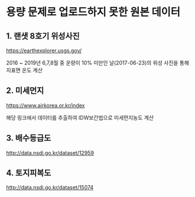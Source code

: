 # 용량 문제로 업로드하지 못한 원본 데이터

## 1. 랜샛 8호기 위성사진  

https://earthexplorer.usgs.gov/  

2016 ~ 2019년 6,7,8월 중 운량이 10% 미만인 날(2017-06-23)의 위성 사진을 통해 지표면 온도 계산

## 2. 미세먼지  

https://www.airkorea.or.kr/index  

해당 링크에서 데이터를 추출하여 IDW보간법으로 미세먼지농도 계산

## 3. 배수등급도  

http://data.nsdi.go.kr/dataset/12959

## 4. 토지피복도  

http://data.nsdi.go.kr/dataset/15074
